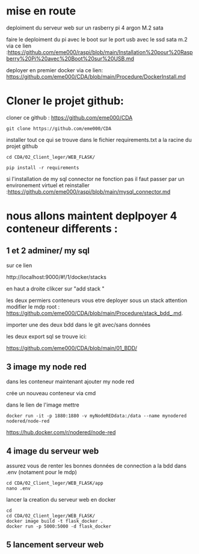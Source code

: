 # mise en route


deploiment du serveur web sur un rasberry pi 4 argon M.2 sata

faire le deploiment du pi avec le boot sur le port usb avec le ssd sata m.2 via ce lien :https://github.com/eme000/raspi/blob/main/Installation%20pour%20Raspberry%20Pi%20avec%20Boot%20sur%20USB.md

deployer en premier docker via ce lien:
https://github.com/eme000/CDA/blob/main/Procedure/DockerInstall.md



# Cloner le projet github:

cloner ce github : https://github.com/eme000/CDA

```
git clone https://github.com/eme000/CDA
```


installer tout ce qui se trouve dans le fichier requirements.txt a la racine du projet github

```
cd CDA/02_Client_leger/WEB_FLASK/

pip install -r requirements
```

si l'installation de my sql connector ne fonction pas il faut passer par un environement virtuel et reinstaller  :https://github.com/eme000/raspi/blob/main/mysql_connector.md




# nous allons maintent deplpoyer 4 conteneur differents :


## 1 et 2 adminer/ my sql 

sur ce lien

http://localhost:9000/#!/1/docker/stacks

en haut a droite clikcer sur "add stack "


les deux permiers conteneurs vous etre deployer sous un stack  attention modifier le mdp root : https://github.com/eme000/CDA/blob/main/Procedure/stack_bdd_.md.

importer une des deux bdd dans le git avec/sans données 

les deux export sql se trouve ici:

https://github.com/eme000/CDA/blob/main/01_BDD/

## 3 image my node red 

dans les conteneur maintenant ajouter my node red

crée un nouveau conteneur via cmd

dans le lien de l'image mettre 
```
docker run -it -p 1880:1880 -v myNodeREDdata:/data --name mynodered nodered/node-red
```
https://hub.docker.com/r/nodered/node-red


## 4 image du serveur web

assurez vous de renter les bonnes données de connection a la bdd dans  .env (notament pour le mdp)
```
cd CDA/02_Client_leger/WEB_FLASK/app
nano .env
```
lancer la creation du serveur web en docker 

```
cd
cd CDA/02_Client_leger/WEB_FLASK/
docker image build -t flask_docker .
docker run -p 5000:5000 -d flask_docker
```



## 5 lancement serveur web 



